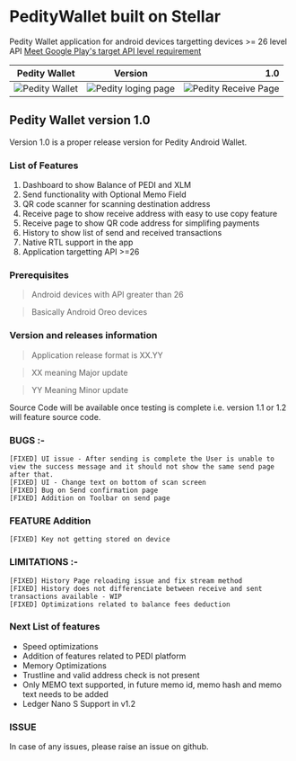 # PedityWallet built on Stellar
Pedity Wallet application for android devices targetting devices >= 26 level API
[Meet Google Play's target API level requirement
](https://developer.android.com/distribute/best-practices/develop/target-sdk "Meet Google Play's target API level requirement
")


| Pedity Wallet        | Version           | 1.0  |
| ------------- |:-------------:| -----:|
| ![Pedity Wallet](https://cdn-images-1.medium.com/max/400/1*-B20q9feS15ZdzCKQs1L2w.jpeg "Splash page")    | ![Pedity loging page](https://cdn-images-1.medium.com/max/400/1*mZhMlNOo8csdutBNlW3Dng.jpeg "Pedity Login Page")| ![Pedity Receive Page](https://cdn-images-1.medium.com/max/400/1*LGlTd5JfNs0SAWucGjz6Lg.jpeg "Pedity Receive page") |

## Pedity Wallet version 1.0
Version 1.0 is a proper release version for Pedity Android Wallet.

### List of Features
1. Dashboard to show Balance of PEDI and XLM
2. Send functionality with Optional Memo Field
3. QR code scanner for scanning destination address
4. Receive page to show receive address with easy to use copy feature
5. Receive page to show QR code address for simplifing payments
6. History to show list of send and received transactions
7. Native RTL support in the app
8. Application targetting API >=26


### Prerequisites
> Android devices with API greater than 26 

> Basically Android Oreo devices

### Version and releases information
> Application release format is XX.YY 

> XX meaning Major update

> YY Meaning Minor update

Source Code will be available once testing is complete i.e. version 1.1 or 1.2 will feature source code.


### BUGS :-
    [FIXED] UI issue - After sending is complete the User is unable to view the success message and it should not show the same send page after that.
    [FIXED] UI - Change text on bottom of scan screen
    [FIXED] Bug on Send confirmation page
    [FIXED] Addition on Toolbar on send page

### FEATURE Addition
    [FIXED] Key not getting stored on device

### LIMITATIONS :-
    [FIXED] History Page reloading issue and fix stream method
    [FIXED] History does not differenciate between receive and sent transactions available - WIP
    [FIXED] Optimizations related to balance fees deduction


### Next List of features 
- Speed optimizations
- Addition of features related to PEDI platform
- Memory Optimizations
- Trustline and valid address check is not present
- Only MEMO text supported, in future memo id, memo hash and memo text needs to be added
- Ledger Nano S Support in v1.2

### ISSUE
In case of any issues, please raise an issue on github.
